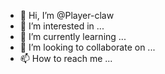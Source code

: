 - 👋 Hi, I’m @Player-claw
- 👀 I’m interested in ...
- 🌱 I’m currently learning ...
- 💞️ I’m looking to collaborate on ...
- 📫 How to reach me ...

<!---
Player-claw/Player-claw is a ✨ special ✨ repository because its `README.md` (this file) appears on your GitHub profile.
You can click the Preview link to take a look at your changes.
--->
